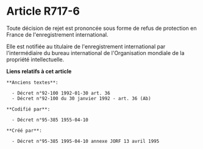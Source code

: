 # Article R717-6

Toute décision de rejet est prononcée sous forme de refus de protection en France de l'enregistrement international.

Elle est notifiée au titulaire de l'enregistrement international par l'intermédiaire du bureau international de
l'Organisation mondiale de la propriété intellectuelle.

**Liens relatifs à cet article**

	**Anciens textes**:

	  - Décret n°92-100 1992-01-30 art. 36
	  - Décret n°92-100 du 30 janvier 1992 - art. 36 (Ab)

	**Codifié par**:

	  - Décret n°95-385 1955-04-10

	**Créé par**:

	  - Décret n°95-385 1995-04-10 annexe JORF 13 avril 1995
